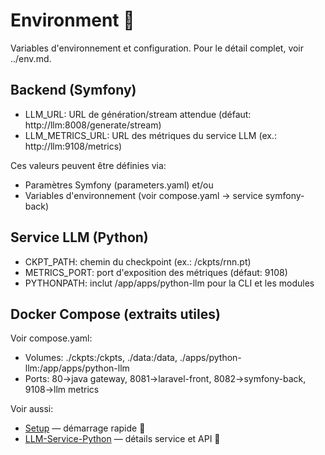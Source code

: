 # Environment 🔑

Variables d'environnement et configuration. Pour le détail complet, voir ../env.md.

## Backend (Symfony)
- LLM_URL: URL de génération/stream attendue (défaut: http://llm:8008/generate/stream)
- LLM_METRICS_URL: URL des métriques du service LLM (ex.: http://llm:9108/metrics)

Ces valeurs peuvent être définies via:
- Paramètres Symfony (parameters.yaml) et/ou
- Variables d'environnement (voir compose.yaml -> service symfony-back)

## Service LLM (Python)
- CKPT_PATH: chemin du checkpoint (ex.: /ckpts/rnn.pt)
- METRICS_PORT: port d'exposition des métriques (défaut: 9108)
- PYTHONPATH: inclut /app/apps/python-llm pour la CLI et les modules

## Docker Compose (extraits utiles)
Voir compose.yaml:
- Volumes: ./ckpts:/ckpts, ./data:/data, ./apps/python-llm:/app/apps/python-llm
- Ports: 80->java gateway, 8081->laravel-front, 8082->symfony-back, 9108->llm metrics

Voir aussi:
- [Setup](Setup) — démarrage rapide 🐳
- [LLM-Service-Python](LLM-Service-Python) — détails service et API 🧠